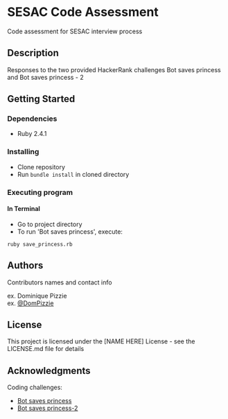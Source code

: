 # SESAC Code Assessment

Code assessment for SESAC interview process

## Description

Responses to the two provided HackerRank challenges Bot saves princess and Bot saves princess - 2

## Getting Started

### Dependencies

* Ruby 2.4.1

### Installing

* Clone repository
* Run `bundle install` in cloned directory

### Executing program

#### In Terminal

* Go to project directory
* To run 'Bot saves princess', execute:
```
ruby save_princess.rb
```

## Authors

Contributors names and contact info

ex. Dominique Pizzie  
ex. [@DomPizzie](https://twitter.com/dompizzie)


## License

This project is licensed under the [NAME HERE] License - see the LICENSE.md file for details

## Acknowledgments

Coding challenges: 
* [Bot saves princess](https://www.hackerrank.com/challenges/saveprincess/problem)
* [Bot saves princess-2](https://www.hackerrank.com/challenges/saveprincess2/problem)